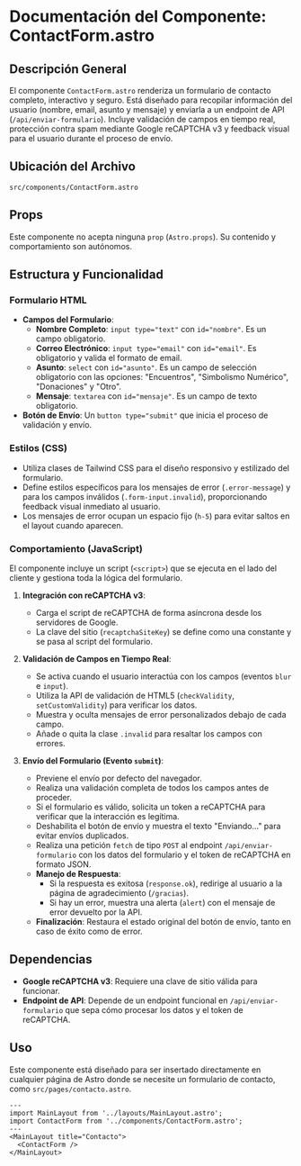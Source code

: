 
# Documentación del Componente: ContactForm.astro

## Descripción General

El componente `ContactForm.astro` renderiza un formulario de contacto completo, interactivo y seguro. Está diseñado para recopilar información del usuario (nombre, email, asunto y mensaje) y enviarla a un endpoint de API (`/api/enviar-formulario`). Incluye validación de campos en tiempo real, protección contra spam mediante Google reCAPTCHA v3 y feedback visual para el usuario durante el proceso de envío.

## Ubicación del Archivo

`src/components/ContactForm.astro`

## Props

Este componente no acepta ninguna `prop` (`Astro.props`). Su contenido y comportamiento son autónomos.

## Estructura y Funcionalidad

### Formulario HTML

- **Campos del Formulario**:
  - **Nombre Completo**: `input type="text"` con `id="nombre"`. Es un campo obligatorio.
  - **Correo Electrónico**: `input type="email"` con `id="email"`. Es obligatorio y valida el formato de email.
  - **Asunto**: `select` con `id="asunto"`. Es un campo de selección obligatorio con las opciones: "Encuentros", "Simbolismo Numérico", "Donaciones" y "Otro".
  - **Mensaje**: `textarea` con `id="mensaje"`. Es un campo de texto obligatorio.
- **Botón de Envío**: Un `button type="submit"` que inicia el proceso de validación y envío.

### Estilos (CSS)

- Utiliza clases de Tailwind CSS para el diseño responsivo y estilizado del formulario.
- Define estilos específicos para los mensajes de error (`.error-message`) y para los campos inválidos (`.form-input.invalid`), proporcionando feedback visual inmediato al usuario.
- Los mensajes de error ocupan un espacio fijo (`h-5`) para evitar saltos en el layout cuando aparecen.

### Comportamiento (JavaScript)

El componente incluye un script (`<script>`) que se ejecuta en el lado del cliente y gestiona toda la lógica del formulario.

1.  **Integración con reCAPTCHA v3**:
    - Carga el script de reCAPTCHA de forma asíncrona desde los servidores de Google.
    - La clave del sitio (`recaptchaSiteKey`) se define como una constante y se pasa al script del formulario.

2.  **Validación de Campos en Tiempo Real**:
    - Se activa cuando el usuario interactúa con los campos (eventos `blur` e `input`).
    - Utiliza la API de validación de HTML5 (`checkValidity`, `setCustomValidity`) para verificar los datos.
    - Muestra y oculta mensajes de error personalizados debajo de cada campo.
    - Añade o quita la clase `.invalid` para resaltar los campos con errores.

3.  **Envío del Formulario (Evento `submit`)**:
    - Previene el envío por defecto del navegador.
    - Realiza una validación completa de todos los campos antes de proceder.
    - Si el formulario es válido, solicita un token a reCAPTCHA para verificar que la interacción es legítima.
    - Deshabilita el botón de envío y muestra el texto "Enviando..." para evitar envíos duplicados.
    - Realiza una petición `fetch` de tipo `POST` al endpoint `/api/enviar-formulario` con los datos del formulario y el token de reCAPTCHA en formato JSON.
    - **Manejo de Respuesta**:
      - Si la respuesta es exitosa (`response.ok`), redirige al usuario a la página de agradecimiento (`/gracias`).
      - Si hay un error, muestra una alerta (`alert`) con el mensaje de error devuelto por la API.
    - **Finalización**: Restaura el estado original del botón de envío, tanto en caso de éxito como de error.

## Dependencias

- **Google reCAPTCHA v3**: Requiere una clave de sitio válida para funcionar.
- **Endpoint de API**: Depende de un endpoint funcional en `/api/enviar-formulario` que sepa cómo procesar los datos y el token de reCAPTCHA.

## Uso

Este componente está diseñado para ser insertado directamente en cualquier página de Astro donde se necesite un formulario de contacto, como `src/pages/contacto.astro`.

```astro
---
import MainLayout from '../layouts/MainLayout.astro';
import ContactForm from '../components/ContactForm.astro';
---
<MainLayout title="Contacto">
  <ContactForm />
</MainLayout>
```
